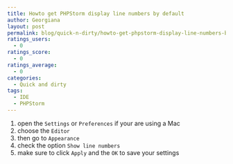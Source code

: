 ```yaml
---
title: Howto get PHPStorm display line numbers by default
author: Georgiana
layout: post
permalink: blog/quick-n-dirty/howto-get-phpstorm-display-line-numbers-by-default/
ratings_users:
  - 0
ratings_score:
  - 0
ratings_average:
  - 0
categories:
  - Quick and dirty
tags:
  - IDE
  - PHPStorm
---
```

  1. open the `Settings` or `Preferences` if your are using a Mac
  2. choose the `Editor`
  3. then go to `Appearance`
  4. check the option `Show line numbers`
  5. make sure to click `Apply` and the `OK` to save your settings
